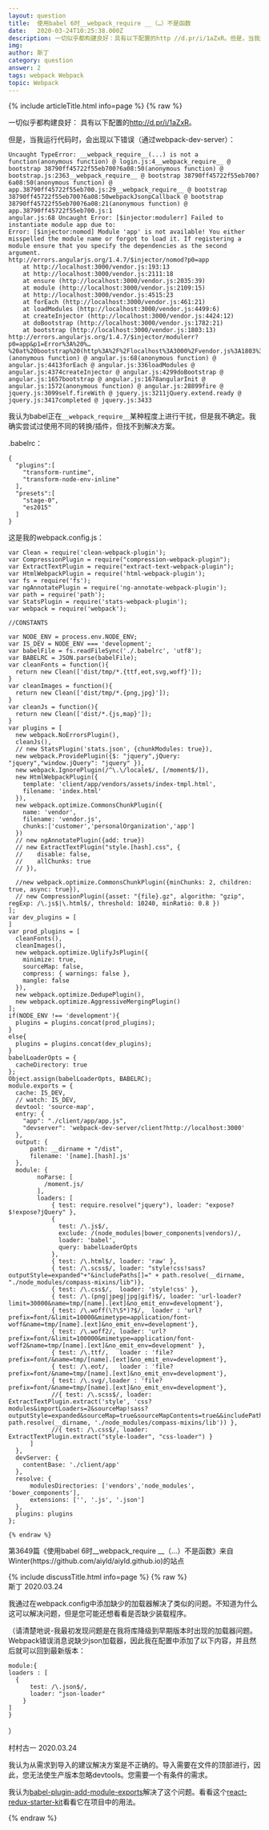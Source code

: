 ```yaml
---
layout: question
title:  使用babel 6时__webpack_require __（…）不是函数
date:   2020-03-24T10:25:38.000Z
description: 一切似乎都构建良好：具有以下配置的http //d.pr/i/1aZxR。但是，当我运行代码时，会出现以下错误（通过webpack-dev-serv...
img: 
author: 斯丁
category: question
answer: 2
tags: webpack Webpack
topic: Webpack
---
```

<div class="article-root">
  <div class="article">
    {% include articleTitle.html info=page %}
    {% raw %}
    <div class="article-content"><p><font style="vertical-align: inherit;"><font style="vertical-align: inherit;">一切似乎都构建良好：</font><font style="vertical-align: inherit;">
具有以下配置的</font></font><a href="http://d.pr/i/1aZxR"><font style="vertical-align: inherit;"><font style="vertical-align: inherit;">http://d.pr/i/1aZxR</font></font></a><font style="vertical-align: inherit;"><font style="vertical-align: inherit;">。</font></font></p>

<p><font style="vertical-align: inherit;"><font style="vertical-align: inherit;">但是，当我运行代码时，会出现以下错误（通过webpack-dev-server）：</font></font></p>

<pre><code>Uncaught TypeError: __webpack_require__(...) is not a function(anonymous function) @ login.js:4__webpack_require__ @ bootstrap 38790ff45722f55eb700?6a08:50(anonymous function) @ bootstrap.js:2363__webpack_require__ @ bootstrap 38790ff45722f55eb700?6a08:50(anonymous function) @ app.38790ff45722f55eb700.js:29__webpack_require__ @ bootstrap 38790ff45722f55eb700?6a08:50webpackJsonpCallback @ bootstrap 38790ff45722f55eb700?6a08:21(anonymous function) @ app.38790ff45722f55eb700.js:1<font></font>
angular.js:68 Uncaught Error: [$injector:modulerr] Failed to instantiate module app due to:<font></font>
Error: [$injector:nomod] Module 'app' is not available! You either misspelled the module name or forgot to load it. If registering a module ensure that you specify the dependencies as the second argument.<font></font>
http://errors.angularjs.org/1.4.7/$injector/nomod?p0=app<font></font>
    at http://localhost:3000/vendor.js:193:13<font></font>
    at http://localhost:3000/vendor.js:2111:18<font></font>
    at ensure (http://localhost:3000/vendor.js:2035:39)<font></font>
    at module (http://localhost:3000/vendor.js:2109:15)<font></font>
    at http://localhost:3000/vendor.js:4515:23<font></font>
    at forEach (http://localhost:3000/vendor.js:461:21)<font></font>
    at loadModules (http://localhost:3000/vendor.js:4499:6)<font></font>
    at createInjector (http://localhost:3000/vendor.js:4424:12)<font></font>
    at doBootstrap (http://localhost:3000/vendor.js:1782:21)<font></font>
    at bootstrap (http://localhost:3000/vendor.js:1803:13)<font></font>
http://errors.angularjs.org/1.4.7/$injector/modulerr?p0=app&amp;p1=Error%3A%20%…%20at%20bootstrap%20(http%3A%2F%2Flocalhost%3A3000%2Fvendor.js%3A1803%3A13)(anonymous function) @ angular.js:68(anonymous function) @ angular.js:4413forEach @ angular.js:336loadModules @ angular.js:4374createInjector @ angular.js:4299doBootstrap @ angular.js:1657bootstrap @ angular.js:1678angularInit @ angular.js:1572(anonymous function) @ angular.js:28899fire @ jquery.js:3099self.fireWith @ jquery.js:3211jQuery.extend.ready @ jquery.js:3417completed @ jquery.js:3433<font></font>
</code></pre>

<p><font style="vertical-align: inherit;"><font style="vertical-align: inherit;">我认为babel正在</font></font><code>__webpack_require__</code><font style="vertical-align: inherit;"><font style="vertical-align: inherit;">某种程度上进行</font><font style="vertical-align: inherit;">干扰，</font><font style="vertical-align: inherit;">但是我不确定。</font><font style="vertical-align: inherit;">我确实尝试过使用不同的转换/插件，但找不到解决方案。</font></font></p>

<p><font style="vertical-align: inherit;"><font style="vertical-align: inherit;">.babelrc：</font></font></p>

<pre><code>{<font></font>
  "plugins":[<font></font>
    "transform-runtime",<font></font>
    "transform-node-env-inline"<font></font>
  ],<font></font>
  "presets":[<font></font>
    "stage-0",<font></font>
    "es2015"<font></font>
  ]<font></font>
}<font></font>
</code></pre>

<p><font style="vertical-align: inherit;"><font style="vertical-align: inherit;">这是我的webpack.config.js：</font></font></p>

<pre><code>var Clean = require('clean-webpack-plugin');<font></font>
var CompressionPlugin = require("compression-webpack-plugin");<font></font>
var ExtractTextPlugin = require("extract-text-webpack-plugin");<font></font>
var HtmlWebpackPlugin = require('html-webpack-plugin');<font></font>
var fs = require('fs');<font></font>
var ngAnnotatePlugin = require('ng-annotate-webpack-plugin');<font></font>
var path = require('path');<font></font>
var StatsPlugin = require('stats-webpack-plugin');<font></font>
var webpack = require('webpack');<font></font>
<font></font>
//CONSTANTS<font></font>
<font></font>
var NODE_ENV = process.env.NODE_ENV;<font></font>
var IS_DEV = NODE_ENV === 'development';<font></font>
var babelFile = fs.readFileSync('./.babelrc', 'utf8');<font></font>
var BABELRC = JSON.parse(babelFile);<font></font>
var cleanFonts = function(){<font></font>
  return new Clean(['dist/tmp/*.{ttf,eot,svg,woff}']);<font></font>
}<font></font>
var cleanImages = function(){<font></font>
  return new Clean(['dist/tmp/*.{png,jpg}']);<font></font>
}<font></font>
var cleanJs = function(){<font></font>
  return new Clean(['dist/*.{js,map}']);<font></font>
}<font></font>
var plugins = [<font></font>
  new webpack.NoErrorsPlugin(),<font></font>
  cleanJs(),<font></font>
  // new StatsPlugin('stats.json', {chunkModules: true}),<font></font>
  new webpack.ProvidePlugin({$: "jquery",jQuery: "jquery","window.jQuery": "jquery" }),<font></font>
  new webpack.IgnorePlugin(/^\.\/locale$/, [/moment$/]),<font></font>
  new HtmlWebpackPlugin({<font></font>
    template: 'client/app/vendors/assets/index-tmpl.html',<font></font>
    filename: 'index.html'<font></font>
  }),<font></font>
  new webpack.optimize.CommonsChunkPlugin({<font></font>
    name: 'vendor',<font></font>
    filename: 'vendor.js',<font></font>
    chunks:['customer','personalOrganization','app']<font></font>
  })<font></font>
  // new ngAnnotatePlugin({add: true})<font></font>
  // new ExtractTextPlugin("style.[hash].css", {<font></font>
  //    disable: false,<font></font>
  //    allChunks: true<font></font>
  // }),<font></font>
<font></font>
  //new webpack.optimize.CommonsChunkPlugin({minChunks: 2, children: true, async: true}),<font></font>
  // new CompressionPlugin({asset: "{file}.gz", algorithm: "gzip", regExp: /\.js$|\.html$/, threshold: 10240, minRatio: 0.8 })<font></font>
];<font></font>
var dev_plugins = [<font></font>
]<font></font>
var prod_plugins = [<font></font>
  cleanFonts(),<font></font>
  cleanImages(),<font></font>
  new webpack.optimize.UglifyJsPlugin({<font></font>
    minimize: true,<font></font>
    sourceMap: false,<font></font>
    compress: { warnings: false },<font></font>
    mangle: false<font></font>
  }),<font></font>
  new webpack.optimize.DedupePlugin(),<font></font>
  new webpack.optimize.AggressiveMergingPlugin()<font></font>
];<font></font>
if(NODE_ENV !== 'development'){<font></font>
  plugins = plugins.concat(prod_plugins);<font></font>
}<font></font>
else{<font></font>
  plugins = plugins.concat(dev_plugins);<font></font>
}<font></font>
babelLoaderOpts = {<font></font>
  cacheDirectory: true<font></font>
};<font></font>
Object.assign(babelLoaderOpts, BABELRC);<font></font>
module.exports = {<font></font>
  cache: IS_DEV,<font></font>
  // watch: IS_DEV,<font></font>
  devtool: 'source-map',<font></font>
  entry: {<font></font>
    "app": "./client/app/app.js",<font></font>
    "devserver": 'webpack-dev-server/client?http://localhost:3000'<font></font>
  },<font></font>
  output: {<font></font>
      path: __dirname + "/dist",<font></font>
      filename: '[name].[hash].js'<font></font>
  },<font></font>
  module: {<font></font>
        noParse: [<font></font>
          /moment.js/<font></font>
        ],<font></font>
        loaders: [<font></font>
            { test: require.resolve("jquery"), loader: "expose?$!expose?jQuery" },<font></font>
            {<font></font>
              test: /\.js$/,<font></font>
              exclude: /(node_modules|bower_components|vendors)/,<font></font>
              loader: 'babel',<font></font>
              query: babelLoaderOpts<font></font>
            },<font></font>
            { test: /\.html$/, loader: 'raw' },<font></font>
            { test: /\.scss$/, loader: "style!css!sass?outputStyle=expanded"+"&amp;includePaths[]=" + path.resolve(__dirname, "./node_modules/compass-mixins/lib")},<font></font>
            { test: /\.css$/,  loader: 'style!css' },<font></font>
            { test: /\.(png|jpeg|jpg|gif)$/, loader: 'url-loader?limit=30000&amp;name=tmp/[name].[ext]&amp;no_emit_env=development'},<font></font>
            { test: /\.woff(\?\S*)?$/,  loader : 'url?prefix=font/&amp;limit=10000&amp;mimetype=application/font-woff&amp;name=tmp/[name].[ext]&amp;no_emit_env=development'},<font></font>
            { test: /\.woff2/, loader: 'url?prefix=font/&amp;limit=100000&amp;mimetype=application/font-woff2&amp;name=tmp/[name].[ext]&amp;no_emit_env=development' },<font></font>
            { test: /\.ttf/,   loader : 'file?prefix=font/&amp;name=tmp/[name].[ext]&amp;no_emit_env=development'},<font></font>
            { test: /\.eot/,   loader : 'file?prefix=font/&amp;name=tmp/[name].[ext]&amp;no_emit_env=development'},<font></font>
            { test: /\.svg/,loader : 'file?prefix=font/&amp;name=tmp/[name].[ext]&amp;no_emit_env=development'},<font></font>
            //{ test: /\.scss$/, loader: ExtractTextPlugin.extract('style', 'css?modules&amp;importLoaders=2&amp;sourceMap!sass?outputStyle=expanded&amp;sourceMap=true&amp;sourceMapContents=true&amp;&amp;includePaths[]='+ path.resolve(__dirname, './node_modules/compass-mixins/lib')) },<font></font>
            //{ test: /\.css$/, loader: ExtractTextPlugin.extract("style-loader", "css-loader") }<font></font>
      ]<font></font>
  },<font></font>
  devServer: {<font></font>
    contentBase: './client/app'<font></font>
  },<font></font>
  resolve: {<font></font>
      modulesDirectories: ['vendors','node_modules', 'bower_components'],<font></font>
      extensions: ['', '.js', '.json']<font></font>
  },<font></font>
  plugins: plugins<font></font>
};<font></font>
</code></pre></div>
    {% endraw %}
  </div>
  <p class="winter_mark">第3649篇《使用babel 6时__webpack_require __（…）不是函数》来自Winter(https://github.com/aiyld/aiyld.github.io)的站点</p>
  <div class="discuss-wrapper">
    {% include discussTitle.html info=page %}
    {% raw %}
    <div class="discuss-item">
        <div class="discuss-parent">
          <div class="discuss-meta">
            <span class="discuss-user">斯丁</span>
            <span class="discuss-time">2020.03.24</span>
          </div>
          <div class="discuss-comment"><p><font style="vertical-align: inherit;"><font style="vertical-align: inherit;">我通过在webpack.config中添加缺少的加载器解决了类似的问题。</font><font style="vertical-align: inherit;">不知道为什么这可以解决问题，但是您可能还想看看是否缺少装载程序。</font></font></p>

<p><font style="vertical-align: inherit;"><font style="vertical-align: inherit;">（请清楚地说-我最初发现问题是在我将库降级到早期版本时出现的加载器问题。Webpack错误消息说缺少json加载器，因此我在配置中添加了以下内容，并且然后就可以回到最新版本：</font></font></p>

<pre><code>module:{<font></font>
loaders : [<font></font>
  {<font></font>
      test: /\.json$/,<font></font>
      loader: "json-loader"<font></font>
    }<font></font>
]<font></font>
}<font></font>
</code></pre>

<p><font style="vertical-align: inherit;"><font style="vertical-align: inherit;">）</font></font></p></div>
        </div></div><div class="discuss-item">
        <div class="discuss-parent">
          <div class="discuss-meta">
            <span class="discuss-user">村村古一</span>
            <span class="discuss-time">2020.03.24</span>
          </div>
          <div class="discuss-comment"><p><font style="vertical-align: inherit;"><font style="vertical-align: inherit;">我认为从需求到导入的建议解决方案是不正确的。</font><font style="vertical-align: inherit;">导入需要在文件的顶部进行，因此，您无法使生产版本忽略devtools。</font><font style="vertical-align: inherit;">您需要一个有条件的需求。</font></font></p>

<p><font style="vertical-align: inherit;"><font style="vertical-align: inherit;">我认为</font></font><a href="https://github.com/59naga/babel-plugin-add-module-exports" rel="nofollow"><font style="vertical-align: inherit;"><font style="vertical-align: inherit;">babel-plugin-add-module-exports</font></font></a><font style="vertical-align: inherit;"><font style="vertical-align: inherit;">解决了这个问题。</font><font style="vertical-align: inherit;">看看这个</font></font><a href="https://github.com/davezuko/react-redux-starter-kit" rel="nofollow"><font style="vertical-align: inherit;"><font style="vertical-align: inherit;">react-redux-starter-kit</font></font></a><font style="vertical-align: inherit;"><font style="vertical-align: inherit;">看看它在项目中的用法。</font></font></p></div>
        </div></div>
    {% endraw %}
  </div>
<div>
